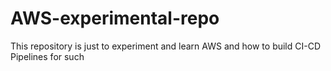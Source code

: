 # AWS-experimental-repo
This repository is just to experiment and learn AWS and how to build CI-CD Pipelines for such
